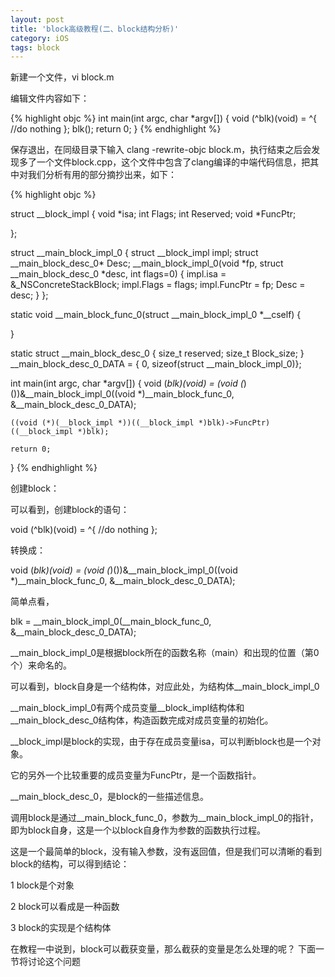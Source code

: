 ```yaml
---
layout: post
title: 'block高级教程(二、block结构分析)'
category: iOS
tags: block
---
```



新建一个文件，vi block.m
 
编辑文件内容如下：

{% highlight objc %}
int main(int argc, char *argv[])
{
    void (^blk)(void) = ^{
        //do nothing
    };
    blk();
    return 0;
}
{% endhighlight %}

保存退出，在同级目录下输入 clang -rewrite-objc block.m，执行结束之后会发现多了一个文件block.cpp，这个文件中包含了clang编译的中端代码信息，把其中对我们分析有用的部分摘抄出来，如下：

{% highlight objc %}

struct __block_impl {
  void *isa;
  int Flags;
  int Reserved;
  void *FuncPtr;

};


struct __main_block_impl_0 {
  struct __block_impl impl;
  struct __main_block_desc_0* Desc;
  __main_block_impl_0(void *fp, struct __main_block_desc_0 *desc, int flags=0) {
    impl.isa = &_NSConcreteStackBlock;
    impl.Flags = flags;
    impl.FuncPtr = fp;
    Desc = desc;
  }
};

static void __main_block_func_0(struct __main_block_impl_0 *__cself) {

}

static struct __main_block_desc_0 {
  size_t reserved;
  size_t Block_size;
} __main_block_desc_0_DATA = { 0, sizeof(struct __main_block_impl_0)};

int main(int argc, char *argv[])
{
    void (*blk)(void) = (void (*)())&__main_block_impl_0((void *)__main_block_func_0, &__main_block_desc_0_DATA);

    ((void (*)(__block_impl *))((__block_impl *)blk)->FuncPtr)((__block_impl *)blk);

    return 0;


}
{% endhighlight %}

创建block：
   
可以看到，创建block的语句：

void (^blk)(void) = ^{    //do nothing   };

转换成：

void (*blk)(void) = (void (*)())&__main_block_impl_0((void *)__main_block_func_0, &__main_block_desc_0_DATA);

简单点看，
    
blk = __main_block_impl_0(__main_block_func_0, &__main_block_desc_0_DATA);



__main_block_impl_0是根据block所在的函数名称（main）和出现的位置（第0个）来命名的。

 
可以看到，block自身是一个结构体，对应此处，为结构体__main_block_impl_0

__main_block_impl_0有两个成员变量__block_impl结构体和__main_block_desc_0结构体，构造函数完成对成员变量的初始化。


__block_impl是block的实现，由于存在成员变量isa，可以判断block也是一个对象。

它的另外一个比较重要的成员变量为FuncPtr，是一个函数指针。


__main_block_desc_0，是block的一些描述信息。


调用block是通过__main_block_func_0，参数为__main_block_impl_0的指针，即为block自身，这是一个以block自身作为参数的函数执行过程。


这是一个最简单的block，没有输入参数，没有返回值，但是我们可以清晰的看到block的结构，可以得到结论：

1 block是个对象

2 block可以看成是一种函数

3 block的实现是个结构体


在教程一中说到，block可以截获变量，那么截获的变量是怎么处理的呢？ 下面一节将讨论这个问题














